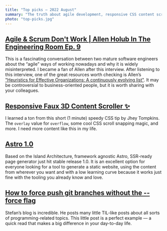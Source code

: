 ```yaml
---
title: "Top picks — 2022 August"
summary: "The truth about agile development, responsive CSS content scrollers"
photo: "top-picks.jpg"
---
```


## [Agile & Scrum Don't Work | Allen Holub In The Engineering Room Ep. 9](https://youtu.be/hxXmTnb3mFU)

This is a fascinating conversation between two mature software engineers about the “agile” ways of working nowadays and why it is widely misinterpreted. I became a fan of Allen after this interview. After listening to this interview, one of the great resources worth checking is Allen’s ["Heuristics for Effective Organizations: A continuously evolving list"](https://holub.com/heuristics/). It may be controversial to business-oriented people, but it is worth sharing with your colleagues.

## [Responsive Faux 3D Content Scroller ✨](https://twitter.com/jh3yy/status/1554310426682281988)

I learned a ton from this short (1 minute) speedy CSS tip by Jhey Tompkins. The `overlay` value for `overflow`, some cool CSS scroll snapping magic, and more. I need more content like this in my life.

## [Astro 1.0](https://astro.build/blog/astro-1/)

Based on the Island Architecture, framework agnostic Astro, SSR-ready page generator just hit stable release 1.0. It is an excellent option for everyone looking for a tool to generate a static website, using the content from wherever you want and with a low learning curve because it works just fine with the tooling you already know and love.

## [How to force push git branches without the --force flag](https://www.stefanjudis.com/today-i-learned/how-to-force-push-git-branches-without-the-force-flag/)

Stefan’s blog is incredible. He posts many little TIL-like posts about all sorts of programming-related topics. This little post is a perfect example — a quick read that makes a big difference in your day-to-day life.
